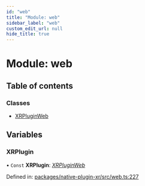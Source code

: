 ```yaml
---
id: "web"
title: "Module: web"
sidebar_label: "web"
custom_edit_url: null
hide_title: true
---
```


# Module: web

## Table of contents

### Classes

- [XRPluginWeb](../classes/web.xrpluginweb.md)

## Variables

### XRPlugin

• `Const` **XRPlugin**: [*XRPluginWeb*](../classes/web.xrpluginweb.md)

Defined in: [packages/native-plugin-xr/src/web.ts:227](https://github.com/xr3ngine/xr3ngine/blob/7e8e151f1/packages/native-plugin-xr/src/web.ts#L227)
